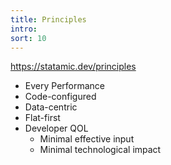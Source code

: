 ```yaml
---
title: Principles
intro:
sort: 10
---
```


https://statamic.dev/principles

- Every Performance
- Code-configured
- Data-centric
- Flat-first
- Developer QOL
    - Minimal effective input
    - Minimal technological impact
